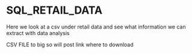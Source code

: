 # SQL_RETAIL_DATA
Here we look at a csv under retail data and see what information we can extract with data analysis

CSV FILE to big so will post link where to download 
